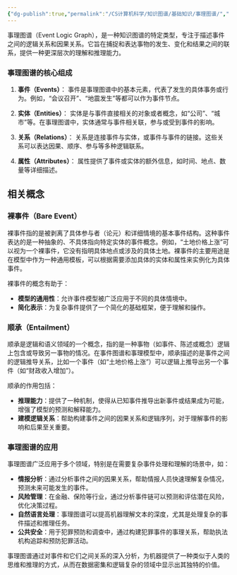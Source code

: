 ```yaml
---
{"dg-publish":true,"permalink":"/CS计算机科学/知识图谱/基础知识/事理图谱/","noteIcon":"","created":"2024-08-28T17:26:35.000+08:00","updated":"2024-04-24T00:28:37.000+08:00"}
---
```



事理图谱（Event Logic Graph），是一种知识图谱的特定类型，专注于描述事件之间的逻辑关系和因果关系。它旨在捕捉和表达事物的发生、变化和结果之间的联系，提供一种更深层次的理解和推理能力。

### 事理图谱的核心组成

1. **事件（Events）**：
   事件是事理图谱中的基本元素，代表了发生的具体事务或行为。例如，“会议召开”、“地震发生”等都可以作为事件节点。

2. **实体（Entities）**：
   实体是与事件直接相关的对象或者概念，如“公司”、“城市”等。在事理图谱中，实体通常与事件相关联，参与或受到事件的影响。

3. **关系（Relations）**：
   关系是连接事件与实体，或事件与事件的链接。这些关系可以表达因果、顺序、参与等多种逻辑联系。

4. **属性（Attributes）**：
   属性提供了事件或实体的额外信息，如时间、地点、数量等详细描述。


## 相关概念
### 裸事件（Bare Event）

裸事件指的是被剥离了具体参与者（论元）和详细情境的基本事件结构。这种事件表达的是一种抽象的、不具体指向特定实体的事件概念。例如，“土地价格上涨”可以视为一个裸事件，它没有指明具体地点或涉及的具体土地。裸事件的主要用途是在模型中作为一种通用模板，可以根据需要添加具体的实体和属性来实例化为具体事件。

裸事件的概念有助于：

- **模型的通用性**：允许事件模型被广泛应用于不同的具体情境中。
- **简化表示**：为复杂事件提供了一个简化的基础框架，便于理解和操作。

### 顺承（Entailment）

顺承是逻辑和语义领域的一个概念，指的是一种事物（如事件、陈述或概念）逻辑上包含或导致另一事物的情况。在事件图谱和事理模型中，顺承描述的是事件之间的逻辑推导关系，比如一个事件（如“土地价格上涨”）可以逻辑上推导出另一个事件（如“财政收入增加”）。

顺承的作用包括：

- **推理能力**：提供了一种机制，使得从已知事件推导出新事件或结果成为可能，增强了模型的预测和解释能力。
- **建模逻辑关系**：帮助构建事件之间的因果关系和逻辑序列，对于理解事件的影响和后果至关重要。


### 事理图谱的应用

事理图谱广泛应用于多个领域，特别是在需要复杂事件处理和理解的场景中，如：

- **情报分析**：通过分析事件之间的因果关系，帮助情报人员快速理解复杂情况，预测未来可能发生的事件。
- **风险管理**：在金融、保险等行业，通过分析事件链可以预测和评估潜在风险，优化决策过程。
- **自然语言处理**：事理图谱可以提高机器理解文本的深度，尤其是处理复杂的事件描述和推理任务。
- **公共安全**：用于犯罪预防和调查中，通过构建犯罪事件的事理关系，帮助执法机构追踪和预防犯罪活动。

事理图谱通过对事件和它们之间关系的深入分析，为机器提供了一种类似于人类的思维和推理的方式，从而在数据密集和逻辑复杂的领域中显示出其独特的价值。